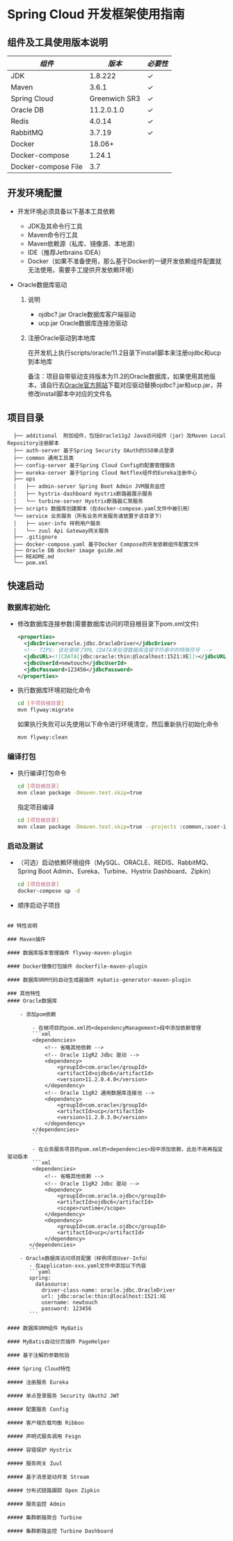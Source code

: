 # Spring Cloud 开发框架使用指南

## 组件及工具使用版本说明

*组件*| *版本*|*必要性*
---|---|---
JDK|1.8.222|✓
Maven|3.6.1|✓
Spring Cloud|Greenwich SR3|✓
Oracle DB|11.2.0.1.0|✓
Redis|4.0.14|✓
RabbitMQ|3.7.19|✓
Docker|18.06+|
Docker-compose|1.24.1|
Docker-compose File|3.7|

## 开发环境配置
- 开发环境必须具备以下基本工具依赖
   - JDK及其命令行工具
   - Maven命令行工具
   - Maven依赖源（私库、镜像源、本地源）
   - IDE（推荐Jetbrains IDEA）
   - Docker（如果不准备使用，那么基于Docker的一键开发依赖组件配置就无法使用，需要手工提供开发依赖环境）
   
- Oracle数据库驱动
    1. 说明
        - ojdbc?.jar Oracle数据库客户端驱动
        - ucp.jar Oracle数据库连接池驱动
    
    2. 注册Oracle驱动到本地库    
        
        在开发机上执行scripts/oracle/11.2目录下install脚本来注册ojdbc和ucp到本地库
        
        备注：项目自带驱动支持版本为11.2的Oracle数据库，如果使用其他版本，请自行去[Oracle官方网站](www.oracle.com)下载对应驱动替换ojdbc?.jar和ucp.jar，并修改install脚本中对应的文件名
        
## 项目目录
    
      ├── additional  附加组件，包括Oracle11g2 Java访问组件（jar）及Maven Local Repository注册脚本
      ├── auth-server 基于Spring Security OAuth的SSO单点登录
      ├── common 通用工具类
      ├── config-server 基于Spring Cloud Config的配置管理服务
      ├── eureka-server 基于Spring Cloud Netflex组件的Eureka注册中心
      ├── ops
      │   ├── admin-server Spring Boot Admin JVM服务监控 
      │   ├── hystrix-dashboard Hystrix断路器展示服务
      │   └── turbine-server Hystrix断路器汇聚服务
      ├── scripts 数据库创建脚本（在docker-compose.yaml文件中被引用）
      └── service 业务服务（所有业务开发服务请放置于该目录下）
      │   ├── user-info 样例用户服务 
      │   └── zuul Api Gateway网关服务
      ├── .gitignore 
      ├── docker-compose.yaml 基于Docker Compose的开发依赖组件配置文件
      ├── Oracle DB docker image guide.md
      ├── README.md
      └── pom.xml
      
## 快速启动

### 数据库初始化

- 修改数据库连接参数(需要数据库访问的项目根目录下pom.xml文件)
  ```xml	
  <properties>
    <jdbcDriver>oracle.jdbc.OracleDriver</jdbcDriver>
    <!-- TIPS: 该处使用了XML CDATA来处理数据库连接字符串中的特殊符号 -->
    <jdbcURL><![CDATA[jdbc:oracle:thin:@localhost:1521:XE]]></jdbcURL> 
    <jdbcUserId>newtouch</jdbcUserId>
    <jdbcPassword>123456</jdbcPassword>
  </properties>
  ```
- 执行数据库环境初始化命令
  ```bash
  cd [子项目根目录]
  mvn flyway:migrate
  ```
  如果执行失败可以先使用以下命令进行环境清空，然后重新执行初始化命令
  ```bash
  mvn flyway:clean
  ```
  
### 编译打包
- 执行编译打包命令
  ```bash
  cd [项目根目录]
  mvn clean package -Dmaven.test.skip=true
  ```
  指定项目编译
  ```bash
  cd [项目根目录]
  mvn clean package -Dmaven.test.skip=true --projects :common,:user-info # user-info子项目依赖子项目common
  ```
  
### 启动及测试
- （可选）启动依赖环境组件（MySQL、ORACLE、REDIS、RabbitMQ、Spring Boot Admin、Eureka、Turbine、Hystrix Dashboard、Zipkin）
  ```bash
  cd [项目根目录]
  docker-compose up -d
  ```
- 顺序启动子项目
  ```bash

```
## 特性说明

### Maven插件

#### 数据库版本管理插件 flyway-maven-plugin

#### Docker镜像打包插件 dockerfile-maven-plugin

#### 数据库ORM代码自动生成器插件 mybatis-generator-maven-plugin

### 其他特性
#### Oracle数据库
    
    - 添加pom依赖
        
        - 在根项目的pom.xml的<dependencyManagement>段中添加依赖管理
        ```xml
        <dependencies>
            <!-- 省略其他依赖 -->
            <!-- Oracle 11gR2 Jdbc 驱动 -->
            <dependency>
                <groupId>com.oracle</groupId>
                <artifactId>ojdbc6</artifactId>
                <version>11.2.0.4.0</version>
            </dependency>
            <!-- Oracle 11gR2 通用数据库连接池 -->
            <dependency>
                <groupId>com.oracle</groupId>
                <artifactId>ucp</artifactId>
                <version>11.2.0.3.0</version>
            </dependency>
        </dependencies>
        ```
       
        - 在业务服务项目的pom.xml的<dependencies>段中添加依赖，此处不用再指定驱动版本
        ```xml
        <dependencies>
            <!-- 省略其他依赖 -->
            <!-- Oracle 11gR2 Jdbc 驱动 -->
            <dependency>
                <groupId>com.oracle.ojdbc</groupId>
                <artifactId>ojdbc6</artifactId>
                <scope>runtime</scope>
            </dependency>
            <dependency>
                <groupId>com.oracle.ojdbc</groupId>
                <artifactId>ucp</artifactId>
            </dependency>
       </dependencies>
       ```
    - Oracle数据库访问项目配置（样例项目User-Info）
       - 在applicaton-xxx.yaml文件中添加以下内容
       ```yaml
       spring:
         datasource:
           driver-class-name: oracle.jdbc.OracleDriver
           url: jdbc:oracle:thin:@localhost:1521:XE
           username: newtouch
           password: 123456
       ```

#### 数据库ORM组件 MyBatis

#### MyBatis自动分页插件 PageHelper

#### 基于注解的参数校验

#### Spring Cloud特性

##### 注册服务 Eureka

##### 单点登录服务 Security OAuth2 JWT

##### 配置服务 Config

##### 客户端负载均衡 Ribbon

##### 声明式服务调用 Feign

##### 容错保护 Hystrix

##### 服务网关 Zuul

##### 基于消息驱动开发 Stream

##### 分布式链路跟踪 Open Zipkin

##### 服务监控 Admin

##### 集群断路聚合 Turbine

##### 集群断路监控 Turbine Dashboard